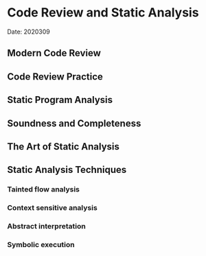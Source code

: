 # Code Review and Static Analysis
Date: 2020309

## Modern Code Review

## Code Review Practice

## Static Program Analysis

## Soundness and Completeness

## The Art of Static Analysis

## Static Analysis Techniques

### Tainted flow analysis

### Context sensitive analysis

### Abstract interpretation

### Symbolic execution
